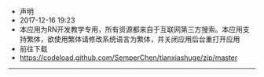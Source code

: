 - 声明
- 2017-12-16 19:23
- 本应用为RN开发教学专用，所有资源都来自于互联网第三方搜索。本应用支持繁体，欲使用繁体请修改系统语言为繁体，并关闭应用后台重打开应用
- 前往下载
- https://codeload.github.com/SemperChen/tianxiashuge/zip/master
---
